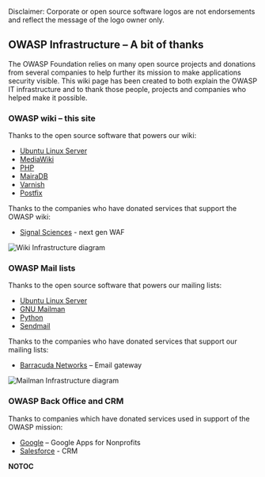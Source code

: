 Disclaimer: Corporate or open source software logos are not endorsements
and reflect the message of the logo owner only.

## OWASP Infrastructure – A bit of thanks

The OWASP Foundation relies on many open source projects and donations
from several companies to help further its mission to make applications
security visible. This wiki page has been created to both explain the
OWASP IT infrastructure and to thank those people, projects and
companies who helped make it possible.

### OWASP wiki – this site

Thanks to the open source software that powers our wiki:

  - [Ubuntu Linux Server](http://www.ubuntu.com/server)
  - [MediaWiki](https://www.mediawiki.org/wiki/MediaWiki)
  - [PHP](http://php.net/)
  - [MairaDB](https://mariadb.org/)
  - [Varnish](https://varnish-cache.org/)
  - [Postfix](http://www.postfix.org/)

Thanks to the companies who have donated services that support the OWASP
wiki:

  - [Signal Sciences](https://signalsciences.com/) - next gen WAF

![Wiki Infrastructure diagram](Wiki-infrastructure-diagram.png
"Wiki Infrastructure diagram")

### OWASP Mail lists

Thanks to the open source software that powers our mailing lists:

  - [Ubuntu Linux Server](http://www.ubuntu.com/server)
  - [GNU Mailman](https://www.gnu.org/software/mailman/)
  - [Python](https://www.python.org/)
  - [Sendmail](http://www.sendmail.com/sm/open_source/)

Thanks to the companies who have donated services that support our
mailing lists:

  - [Barracuda
    Networks](https://www.barracuda.com/products/emailsecuritygateway/index)
    – Email gateway

![Mailman Infrastructure diagram](Mailman-infrastructure-diagram.png
"Mailman Infrastructure diagram")

### OWASP Back Office and CRM

Thanks to companies which have donated services used in support of the
OWASP mission:

  - [Google](https://www.google.com/nonprofits/products/) – Google Apps
    for Nonprofits
  - [Salesforce](https://www.salesforce.com/) - CRM

__NOTOC__